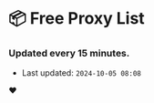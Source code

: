 # :package: Free Proxy List
### Updated every 15 minutes.

- Last updated: `2024-10-05 08:08`

:heart:
